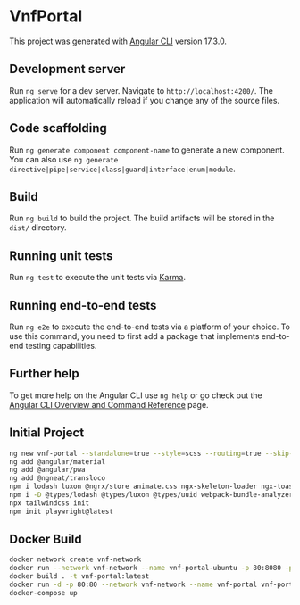 # VnfPortal

This project was generated with [Angular CLI](https://github.com/angular/angular-cli) version 17.3.0.

## Development server

Run `ng serve` for a dev server. Navigate to `http://localhost:4200/`. The application will automatically reload if you change any of the source files.

## Code scaffolding

Run `ng generate component component-name` to generate a new component. You can also use `ng generate directive|pipe|service|class|guard|interface|enum|module`.

## Build

Run `ng build` to build the project. The build artifacts will be stored in the `dist/` directory.

## Running unit tests

Run `ng test` to execute the unit tests via [Karma](https://karma-runner.github.io).

## Running end-to-end tests

Run `ng e2e` to execute the end-to-end tests via a platform of your choice. To use this command, you need to first add a package that implements end-to-end testing capabilities.

## Further help

To get more help on the Angular CLI use `ng help` or go check out the [Angular CLI Overview and Command Reference](https://angular.io/cli) page.

## Initial Project

```bash
ng new vnf-portal --standalone=true --style=scss --routing=true --skip-git=true --ssr=false
ng add @angular/material
ng add @angular/pwa
ng add @ngneat/transloco
npm i lodash luxon @ngrx/store animate.css ngx-skeleton-loader ngx-toastr uuid zod hotkeys-js
npm i -D @types/lodash @types/luxon @types/uuid webpack-bundle-analyzer tailwindcss postcss autoprefixer tailwind-merge vitest prettier
npx tailwindcss init
npm init playwright@latest
```

## Docker Build

```bash
docker network create vnf-network
docker run --network vnf-network --name vnf-portal-ubuntu -p 80:8080 -p 443:8443 -p 22:22 -itd ubuntu:latest
docker build . -t vnf-portal:latest
docker run -d -p 80:80 --network vnf-network --name vnf-portal vnf-portal:latest
docker-compose up
```
